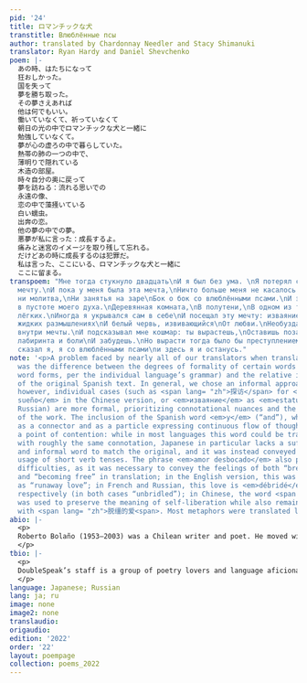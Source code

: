 ```yaml
---
pid: '24'
title: ロマンチックな犬
transtitle: Влюблённые псы
author: translated by Chardonnay Needler and Stacy Shimanuki
translator: Ryan Hardy and Daniel Shevchenko
poem: |-
  あの時、はたちになって
  狂おしかった。
  国を失って
  夢を勝ち取った。
  その夢さえあれば
  他は何でもいい。
  働いていなくて、祈っていなくて
  朝日の光の中でロマンチックな犬と一緒に
  勉強していなくて。
  夢が心の虚ろの中で暮らしていた。
  熱帯の肺の一つの中で、
  薄明りで隠れている
  木造の部屋。
  時々自分の奥に戻って
  夢を訪ねる：流れる思いでの
  永遠の像、
  恋の中で藻掻いている
  白い蠕虫。
  出奔の恋。
  他の夢の中での夢。
  悪夢が私に言った：成長するよ。
  痛みと迷宮のイメージを取り残して忘れる。
  だけどあの時に成長するのは犯罪だ。
  私は言った、ここにいる、ロマンチックな犬と一緒に
  ここに留まる。
transpoem: "Мне тогда стукнуло двадцать\nИ я был без ума. \nЯ потерял страну\nНо приобрёл
  мечту.\nИ пока у меня была эта мечта,\nНичто больше меня не касалось.\nНи работа,
  ни молитва,\nНи занятья на заре\nБок о бок со влюблёнными псами.\nИ эта мечта таилась
  в пустоте моего духа.\nДеревянная комната,\nВ полутени,\nВ одном из тропических
  лёгких.\nИногда я укрывался сам в себе\nИ посещал эту мечту: изваяние увековеченное\nВ
  жидких размышлениях\nИ белый червь, извивающийся\nОт любви.\nНеобузданная любовь.\nМечта
  внутри мечты.\nИ подсказывал мне кошмар: ты вырастешь,\nОставишь позади картины
  лабиринта и боли\nИ забудешь.\nНо вырасти тогда было бы преступлением.\nЯ здесь,
  сказал я, я со влюблёнными псами\nи здесь я и останусь."
note: '<p>A problem faced by nearly all of our translators when translating the text
  was the difference between the degrees of formality of certain words (or even entire
  word forms, per the individual language’s grammar) and the relative informality
  of the original Spanish text. In general, we chose an informal approach to the translations;
  however, individual cases (such as <span lang= "zh">探访</span> for <em>visitaba el
  sueño</em> in the Chinese version, or <em>изваяние</em> as <em>estatua</em> in the
  Russian) are more formal, prioritizing connotational nuances and the overall melody
  of the work. The inclusion of the Spanish word <em>y</em> (“and”), which is used
  as a connector and as a particle expressing continuous flow of thought, was also
  a point of contention: while in most languages this word could be translated literally
  with roughly the same connotation, Japanese in particular lacks a sufficiently short
  and informal word to match the original, and it was instead conveyed through the
  usage of short verb tenses. The phrase <em>amor desbocado</em> also posed considerable
  difficulties, as it was necessary to convey the feelings of both “breaking away”
  and “becoming free” in translation; in the English version, this was translated
  as “runaway love”; in French and Russian, this love is <em>débridé</em> and <em>необузданная</em>,
  respectively (in both cases “unbridled”); in Chinese, the word <span lang= "zh">逃亡</span>
  was used to preserve the meaning of self-liberation while also remaining consonant
  with <span lang= "zh">脱缰的爱<span>. Most metaphors were translated literally.</p>'
abio: |-
  <p>
  Roberto Bolaño (1953–2003) was a Chilean writer and poet. He moved with his family to Mexico City when he was fifteen and actively participated in journalism and leftist movements after dropping out of school. He returned to Chile in 1973 to support the democratic socialist movement. After the government was overthrown by the right-wing Augusto Pinochet’s forces in a military coup, Bolaño was arrested but fortunately rescued by prison guards who were his former classmates. However, his presence in Chile during this period is contested.
  </p>
tbio: |-
  <p>
  DoubleSpeak’s staff is a group of poetry lovers and language aficionados. We hail from Baltimore, MD, Plesanton, CA, Georgetown, TX, and Cortlandt Manor, NY; Nanticoke, PA, Brooklyn, NY, Sacramento, CA, as well as Hangzhou and Nanjing, China. On Thursday nights, you can find us in the Kelly Writers House reading through beautiful poetry submissions. Whether we’re playing multilingual Scramble or commenting on submissions in rhymed couplets, we’re drawn together by our shared passion for language and translation.
  </p>
language: Japanese; Russian
lang: ja; ru
image: none
image2: none
translaudio:
origaudio:
edition: '2022'
order: '22'
layout: poempage
collection: poems_2022
---
```

